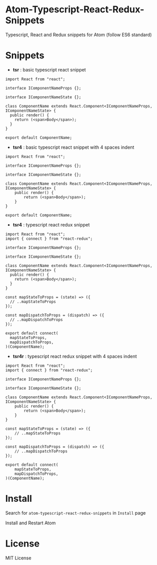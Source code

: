 # Atom-Typescript-React-Redux-Snippets

Typescript, React and Redux snippets for Atom (follow ES6 standard)


# Snippets

* **tsr** : basic typescript react snippet

```tsx
import React from "react";

interface IComponentNameProps {};

interface IComponentNameState {};

class ComponentName extends React.Component<IComponentNameProps, IComponentNameState> {
  public render() {
    return (<span>Body</span>);
  }
}

export default ComponentName;
```

* **tsr4** : basic typescript react snippet with 4 spaces indent

```tsx
import React from "react";

interface IComponentNameProps {};

interface IComponentNameState {};

class ComponentName extends React.Component<IComponentNameProps, IComponentNameState> {
    public render() {
        return (<span>Body</span>);
    }
}

export default ComponentName;
```

* **tsr4** : typescript react redux snippet

```tsx
import React from "react";
import { connect } from "react-redux";

interface IComponentNameProps {};

interface IComponentNameState {};

class ComponentName extends React.Component<IComponentNameProps, IComponentNameState> {
  public render() {
    return (<span>Body</span>);
  }
}

const mapStateToProps = (state) => ({
  // ..mapStateToProps
});

const mapDispatchToProps = (dispatch) => ({
  // ..mapDispatchToProps
});

export default connect(
  mapStateToProps,
  mapDispatchToProps,
)(ComponentName);
```

* **tsr4r** : typescript react redux snippet with 4 spaces indent

```tsx
import React from "react";
import { connect } from "react-redux";

interface IComponentNameProps {};

interface IComponentNameState {};

class ComponentName extends React.Component<IComponentNameProps, IComponentNameState> {
    public render() {
        return (<span>Body</span>);
    }
}

const mapStateToProps = (state) => ({
    // ..mapStateToProps
});

const mapDispatchToProps = (dispatch) => ({
    // ..mapDispatchToProps
});

export default connect(
    mapStateToProps,
    mapDispatchToProps,
)(ComponentName);
```


# Install

Search for `atom-typescript-react-redux-snippets` in `Install` page

Install and Restart Atom


# License 

MIT License
